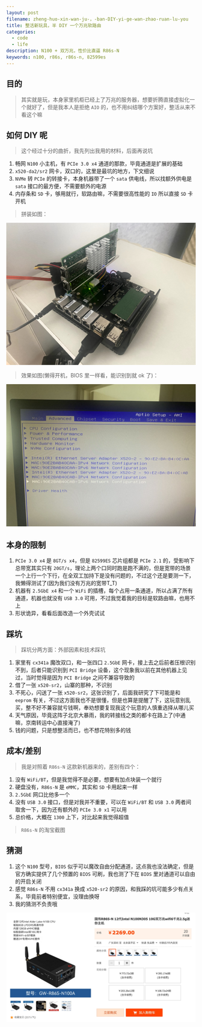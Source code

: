 ```yaml
---
layout: post
filename: zheng-huo-xin-wan-ju-，-ban-DIY-yi-ge-wan-zhao-ruan-lu-you
title: 整活新玩具，半 DIY 一个万兆软路由
categories:
  - code
  - life
description: N100 + 双万兆，性价比直逼 R86s-N
keywords: n100, r86s, r86s-n, 82599es
---
```

## 目的

> 其实就是玩，本身家里机柜已经上了万兆的服务器，想要折腾直接虚拟化一个就好了，但是我本人是拒绝 `AIO` 的，也不用纠结哪个方案好，整活从来不看这个嘛

## 如何 DIY 呢

> 这个经过十分的曲折，我先列出我用的材料，后面再说坑

1. 畅网 `N100` 小主机，有 `PCIe 3.0 x4` 通道的那款，毕竟通道是扩展的基础
2. `x520-da2/sr2` 网卡，双口的，这里是最坑的地方，下文细说
3. `NVMe` 转 `PCIe` 的转接卡，本身机器带了一个 `sata` 供电线，所以找额外供电是 `sata` 接口的最方便，不需要额外的电源
4. 内存条和 `SD` 卡，够用就行，软路由嘛，不需要很高性能的 `IO` 所以直接 `SD` 卡开机

> 拼装如图：

![](/uploads/20230804-104004.jpeg)

> 效果如图(懒得开机，BIOS 里一样看，能识别到就 ok 了)：

![](/uploads/20230804-103957.jpeg)

## 本身的限制

1. `PCIe 3.0 x4` 是 `8GT/s x4`，但是 `82599ES` 芯片组都是 `PCIe 2.1` 的，受影响下总带宽其实只有 `20GT/s`，理论上两个口同时跑是跑不满的，但是宽带的场景一个上行一个下行，在全双工加持下是没有问题的，不过这个还是要测一下，我懒得测试了(因为我们没有万兆的宽带T_T)
2. 机器有 `2.5GbE x4` 和一个 `WiFi` 的插槽，每个占用一条通道，所以占满了所有通道，机器也就没有 `USB 3.0` 可用，不过我觉着我的目标是软路由嘛，也用不上
3. 形状诡异，看看后面改造一个外壳试试

## 踩坑

> 踩坑分两方面：外部因素和技术踩坑

1. 家里有 `cx341a` 魔改双口，和一张四口 `2.5GbE` 网卡，接上去之后前者压根识别不到，后者只能识别到 `PCI Bridge` 设备，这个现象我以前在其他机器上见过，当时觉得是因为 `PCI Bridge` 之间不兼容导致的
2. 借了一张 `x520-sr2`，山寨的那种，不识别
3. 不死心，闪送了一张 `x520-sr2`，这张识别了，后面我研究了下可能是和 `eeprom` 有关，不过这方面我也不是很懂，但是也算是提醒了下，这玩意别乱买，整不好不兼容就亏钱啊，奉劝想要复现我这个玩意的人慎重选择从哪儿买
4. 天气原因，毕竟这阵子北京大暴雨，我的转接线之类的都卡在路上了(中通嘛，京南转运中心直接淹了)
5. 钱的问题，只是想整活而已，也不想花特别多的钱

## 成本/差别

> 我是对照着 `R86s-N` 这款新机器来的，差别有四个：

1. 没有 `WiFi/BT`，但是我觉得不是必要，想要有加点块装一个就行
2. 硬盘没有，`R86s-N` 是 `eMMC`，其实和 `SD` 卡用起来一样
3. `2.5GbE` 网口比他多一个
4. 没有 `USB 3.0` 接口，但是对我并不重要，可以在 `WiFi/BT` 和 `USB 3.0` 两者间取舍一下，因为还有额外的 `PCIe 3.0 x1` 可以用
5. 总价格，大概在 `1300` 上下，对比起来我觉得超值

> `R86s-N` 的淘宝截图

## 猜测

1. 这个 `N100` 型号，`BIOS` 似乎可以魔改自由分配通道，这点我也没法确定，但是官方确实提供了几个预置的 `BIOS` 可刷，我也测了下在 `BIOS` 里对通道可以自由的开启关闭
2. 感觉 `R86s-N` 不用 `cx341a` 换成 `x520-sr2` 的原因，和我踩的坑可能多少有点关系，毕竟前者特别便宜，没理由换呀
3. 我的猜测不负责哦

![](/uploads/20230804-105428.jpeg)
